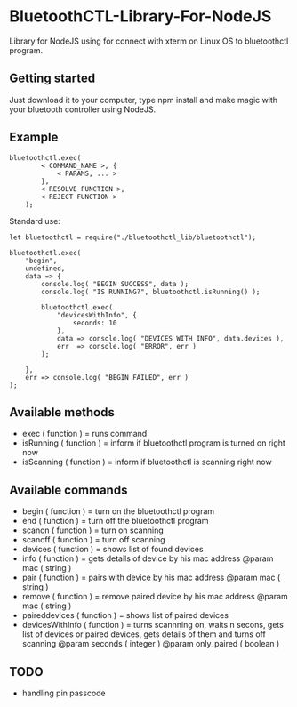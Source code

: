 # BluetoothCTL-Library-For-NodeJS

Library for NodeJS using for connect with xterm on Linux OS to bluetoothctl program.

## Getting started

Just download it to your computer, type npm install and make magic with your bluetooth controller using NodeJS.

## Example

```
bluetoothctl.exec(
        < COMMAND_NAME >, {
            < PARAMS, ... >
        },
        < RESOLVE FUNCTION >,
        < REJECT FUNCTION >
    );
```

Standard use:
```
let bluetoothctl = require("./bluetoothctl_lib/bluetoothctl");

bluetoothctl.exec(
    "begin", 
    undefined,
    data => {
        console.log( "BEGIN SUCCESS", data );
        console.log( "IS RUNNING?", bluetoothctl.isRunning() );

        bluetoothctl.exec(
            "devicesWithInfo", {
                seconds: 10
            },
            data => console.log( "DEVICES WITH INFO", data.devices ),
            err  => console.log( "ERROR", err )
        );

    },
    err => console.log( "BEGIN FAILED", err )
);
```

## Available methods

- exec        ( function ) = runs command
- isRunning   ( function ) = inform if bluetoothctl program is turned on right now
- isScanning  ( function ) = inform if bluetoothctl is scanning right now

## Available commands

- begin           ( function ) = turn on the bluetoothctl program
- end             ( function ) = turn off the bluetoothctl program
- scanon          ( function ) = turn on scanning
- scanoff         ( function ) = turn off scanning
- devices         ( function ) = shows list of found devices
- info            ( function ) = gets details of device by his mac address
                  @param mac ( string )
- pair            ( function ) = pairs with device by his mac address
                  @param mac ( string )
- remove          ( function ) = remove paired device by his mac address
                  @param mac ( string )
- paireddevices   ( function ) = shows list of paired devices
- devicesWithInfo ( function ) = turns scannning on, waits n secons, gets list of devices or paired devices, gets details of them and turns off scanning
                  @param seconds      ( integer )
                  @param only_paired  ( boolean )

## TODO

- handling pin passcode
